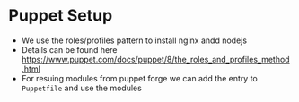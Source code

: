 # Puppet Setup

- We use the roles/profiles pattern to install nginx andd nodejs
- Details can be found here https://www.puppet.com/docs/puppet/8/the_roles_and_profiles_method.html
- For resuing modules from puppet forge we can add the entry to `Puppetfile` and use the modules
